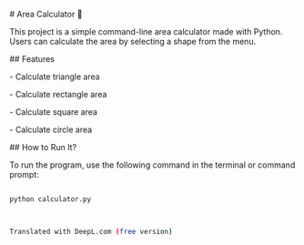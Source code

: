 \# Area Calculator 📐



This project is a simple command-line area calculator made with Python. Users can calculate the area by selecting a shape from the menu.



\## Features



\- Calculate triangle area

\- Calculate rectangle area

\- Calculate square area

\- Calculate circle area



\## How to Run It?



To run the program, use the following command in the terminal or command prompt:



```sh

python calculator.py



Translated with DeepL.com (free version)

